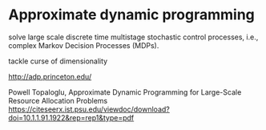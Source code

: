
# Approximate dynamic programming

solve large scale discrete time multistage stochastic control processes, i.e., complex Markov Decision Processes (MDPs).

tackle curse of dimensionality

http://adp.princeton.edu/

Powell Topaloglu, Approximate Dynamic Programming for Large-Scale Resource Allocation Problems
https://citeseerx.ist.psu.edu/viewdoc/download?doi=10.1.1.91.1922&rep=rep1&type=pdf
